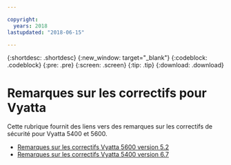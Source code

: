 ```yaml
---

copyright:
  years: 2018
lastupdated: "2018-06-15"

---
```


{:shortdesc: .shortdesc}
{:new_window: target="_blank"}
{:codeblock: .codeblock}
{:pre: .pre}
{:screen: .screen}
{:tip: .tip}
{:download: .download}

# Remarques sur les correctifs pour Vyatta

Cette rubrique fournit des liens vers des remarques sur les correctifs de sécurité pour Vyatta 5400 et 5600.

* [Remarques sur les correctifs Vyatta 5600 version 5.2](https://public.dhe.ibm.com/cloud/bluemix/network/vra/att_vyatta_5600_vrouter_patches_6_11_18.pdf)
* [Remarques sur les correctifs Vyatta 5400 version 6.7](https://public.dhe.ibm.com/cloud/bluemix/network/vra/att_vyatta_5400_vrouter_patches_2.pdf)
